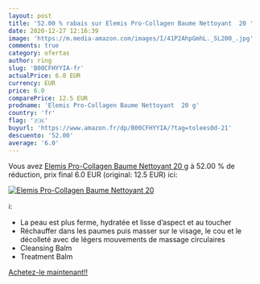 ```yaml
---
layout: post
title: '52.00 % rabais sur Elemis Pro-Collagen Baume Nettoyant  20 '
date: 2020-12-27 12:16:39
image: 'https://m.media-amazon.com/images/I/41P2AhpGmhL._SL200_.jpg'
comments: true
category: ofertas
author: ring
slug: 'B00CFHYYIA-fr'
actualPrice: 6.0 EUR
currency: EUR
price: 6.0
comparePrice: 12.5 EUR
prodname: 'Elemis Pro-Collagen Baume Nettoyant  20 g'
country: 'fr'
flag: '🇫🇷'
buyurl: 'https://www.amazon.fr/dp/B00CFHYYIA/?tag=tolees0d-21'
descuento: '52.00'
average: '6.0'
---
```


Vous avez [Elemis Pro-Collagen Baume Nettoyant  20 g](https://www.amazon.fr/dp/B00CFHYYIA/?tag=tolees0d-21)  à  52.00 % de réduction, prix final  6.0 EUR (original: 12.5 EUR) ici:

[![Elemis Pro-Collagen Baume Nettoyant  20 ](https://m.media-amazon.com/images/I/41P2AhpGmhL._SL200_.jpg)](https://www.amazon.fr/dp/B00CFHYYIA/?tag=tolees0d-21)

ℹ️:

- La peau est plus ferme, hydratée et lisse d’aspect et au toucher
- Réchauffer dans les paumes puis masser sur le visage, le cou et le décolleté avec de légers mouvements de massage circulaires
- Cleansing Balm
- Treatment Balm

[Achetez-le maintenant!!](https://www.amazon.fr/dp/B00CFHYYIA/?tag=tolees0d-21)
